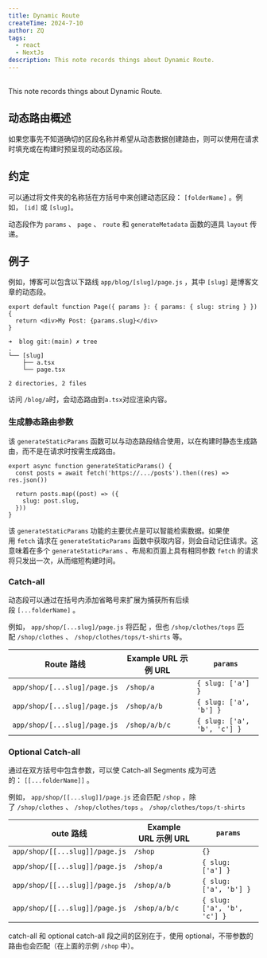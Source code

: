 ```yaml
---
title: Dynamic Route
createTime: 2024-7-10
author: ZQ
tags:
  - react
  - NextJs
description: This note records things about Dynamic Route.
---
```

<br> This note records things about Dynamic Route.
<!-- more -->
## 动态路由概述

如果您事先不知道确切的区段名称并希望从动态数据创建路由，则可以使用在请求时填充或在构建时预呈现的动态区段。

## 约定

可以通过将文件夹的名称括在方括号中来创建动态区段： `[folderName]` 。例如， `[id]` 或 `[slug]`。

动态段作为 `params` 、 `page` 、 `route` 和 `generateMetadata` 函数的道具 `layout` 传递。

## 例子

例如，博客可以包含以下路线 `app/blog/[slug]/page.js` ，其中 `[slug]` 是博客文章的动态段。

```tsx
export default function Page({ params }: { params: { slug: string } }) {
  return <div>My Post: {params.slug}</div>
}
```

```shell
➜  blog git:(main) ✗ tree 
.
└── [slug]
    ├── a.tsx
    └── page.tsx

2 directories, 2 files
```

访问 `/blog/a`时，会动态路由到`a.tsx`对应渲染内容。

### 生成静态路由参数

该 `generateStaticParams` 函数可以与动态路段结合使用，以在构建时静态生成路由，而不是在请求时按需生成路由。

```tsx
export async function generateStaticParams() {
  const posts = await fetch('https://.../posts').then((res) => res.json())
 
  return posts.map((post) => ({
    slug: post.slug,
  }))
}
```

该 `generateStaticParams` 功能的主要优点是可以智能检索数据。如果使用 `fetch` 请求在 `generateStaticParams` 函数中获取内容，则会自动记住请求。这意味着在多个 `generateStaticParams` 、布局和页面上具有相同参数 `fetch` 的请求将只发出一次，从而缩短构建时间。

### Catch-all

动态段可以通过在括号内添加省略号来扩展为捕获所有后续段 `[...folderName]` 。

例如， `app/shop/[...slug]/page.js` 将匹配 ，但也 `/shop/clothes/tops` 匹配 `/shop/clothes` 、 `/shop/clothes/tops/t-shirts` 等。

| Route 路线                     | Example URL 示例 URL | `params`                    |
| ---------------------------- | ------------------ | --------------------------- |
| `app/shop/[...slug]/page.js` | `/shop/a`          | `{ slug: ['a'] }`           |
| `app/shop/[...slug]/page.js` | `/shop/a/b`        | `{ slug: ['a', 'b'] }`      |
| `app/shop/[...slug]/page.js` | `/shop/a/b/c`      | `{ slug: ['a', 'b', 'c'] }` |
### Optional Catch-all

通过在双方括号中包含参数，可以使 Catch-all Segments 成为可选的： `[[...folderName]]` 。

例如， `app/shop/[[...slug]]/page.js` 还会匹配 `/shop` ，除了 `/shop/clothes` 、 `/shop/clothes/tops` 。 `/shop/clothes/tops/t-shirts`

| oute 路线                        | Example URL 示例 URL | `params`                    |
| ------------------------------ | ------------------ | --------------------------- |
| `app/shop/[[...slug]]/page.js` | `/shop`            | `{}`                        |
| `app/shop/[[...slug]]/page.js` | `/shop/a`          | `{ slug: ['a'] }`           |
| `app/shop/[[...slug]]/page.js` | `/shop/a/b`        | `{ slug: ['a', 'b'] }`      |
| `app/shop/[[...slug]]/page.js` | `/shop/a/b/c`      | `{ slug: ['a', 'b', 'c'] }` |
catch-all 和 optional catch-all 段之间的区别在于，使用 optional，不带参数的路由也会匹配（在上面的示例 `/shop` 中）。
